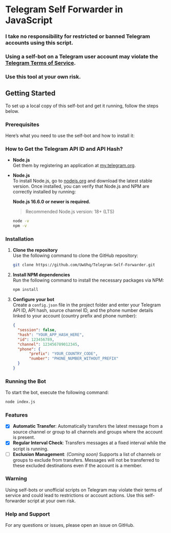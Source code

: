 # Telegram Self Forwarder in JavaScript

### <strong>I take no responsibility for restricted or banned Telegram accounts using this script.</strong>
### <strong>Using a self-bot on a Telegram user account may violate the <a href="https://core.telegram.org/terms">Telegram Terms of Service</a>.</strong>
### <strong>Use this tool at your own risk.</strong>

## Getting Started

To set up a local copy of this self-bot and get it running, follow the steps below.

### Prerequisites

Here’s what you need to use the self-bot and how to install it:

### How to Get the Telegram API ID and API Hash?

- **Node.js**  
  Get them by registering an application at [my.telegram.org](https://my.telegram.org).

- **Node.js**  
  To install Node.js, go to [nodejs.org](https://nodejs.org/) and download the latest stable version. Once installed, you can verify that Node.js and NPM are correctly installed by running:

  **Node.js 16.6.0 or newer is required.**

  > Recommended Node.js version: 18+ (LTS)
  ```sh
  node -v
  npm -v
  ```

### Installation

1. **Clone the repository**  
   Use the following command to clone the GitHub repository:

   ```sh
   git clone https://github.com/UwUhq/Telegram-Self-Forwarder.git
   ```

2. **Install NPM dependencies**  
   Run the following command to install the necessary packages via NPM:

   ```sh
   npm install
   ```

3. **Configure your bot**  
   Create a `config.json` file in the project folder and enter your Telegram API ID, API hash, source channel ID, and the phone number details linked to your account (country prefix and phone number):

   ```json
   {
     "session": false,
     "hash": "YOUR_APP_HASH_HERE",
     "id": 123456789,
     "channel": 123456789012345,
     "phone": {
          "prefix": "YOUR_COUNTRY_CODE",
          "number": "PHONE_NUMBER_WITHOUT_PREFIX"
     }
   }
   ```

### Running the Bot

To start the bot, execute the following command:

   ```sh
   node index.js
   ```

### Features

   - [x] **Automatic Transfer**: Automatically transfers the latest message from a source channel or group to all channels and groups where the account is present.
   - [x] **Regular Interval Check**: Transfers messages at a fixed interval while the script is running.
   - [ ] **Exclusion Management**: *(Coming soon)* Supports a list of channels or groups to exclude from transfers. Messages will not be transferred to these excluded destinations even if the account is a member.

### Warning

Using self-bots or unofficial scripts on Telegram may violate their terms of service and could lead to restrictions or account actions. Use this self-forwarder script at your own risk.

### Help and Support

For any questions or issues, please open an issue on GitHub.
